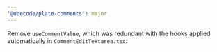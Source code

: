 ```yaml
---
'@udecode/plate-comments': major
---
```


Remove `useCommentValue`, which was redundant with the hooks applied automatically in `CommentEditTextarea.tsx`.
